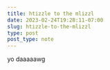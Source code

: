 ```yaml
---
title: htizzle to the mlizzl
date: 2023-02-24T19:28:11-07:00
slug: htizzle-to-the-mlizzl
type: post
post_type: note
---
```

<p>yo daaaaawg</p>